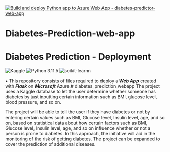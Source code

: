 [![Build and deploy Python app to Azure Web App - diabetes-predictor-web-app](https://github.com/Krishnaa-tech/Diabetes-Prediction-web-app/actions/workflows/main_diabetes-predictor-web-app.yml/badge.svg)](https://github.com/Krishnaa-tech/Diabetes-Prediction-web-app/actions/workflows/main_diabetes-predictor-web-app.yml)
# Diabetes-Prediction-web-app

# Diabetes Prediction - Deployment
![Kaggle](https://img.shields.io/badge/Dataset-Kaggle-blue.svg) ![Python 3.11.5](https://img.shields.io/badge/Python-3.11-brightgreen.svg) ![scikit-learnn](https://img.shields.io/badge/Library-Scikit_Learn-orange.svg)

• This repository consists of files required to deploy a ___Web App___ created with ___Flask___ on ___Microsoft___ Azure.# diabetes_prediction_webapp
The project uses a Kaggle database to let the user determine whether someone has diabetes by just inputting certain information such as BMI, glucose level, blood pressure, and so on.


The project will be able to tell the user if they have diabetes or not by entering certain values such as BMI, Glucose level, Insulin level, age, and so on, based on statistical data about how certain factors such as BMI, Glucose level, Insulin level, age, and so on influence whether or not a person is prone to diabetes. In this approach, the initiative will aid in the monitoring of the risk of getting diabetes. The project can be expanded to cover the prediction of additional diseases. 
